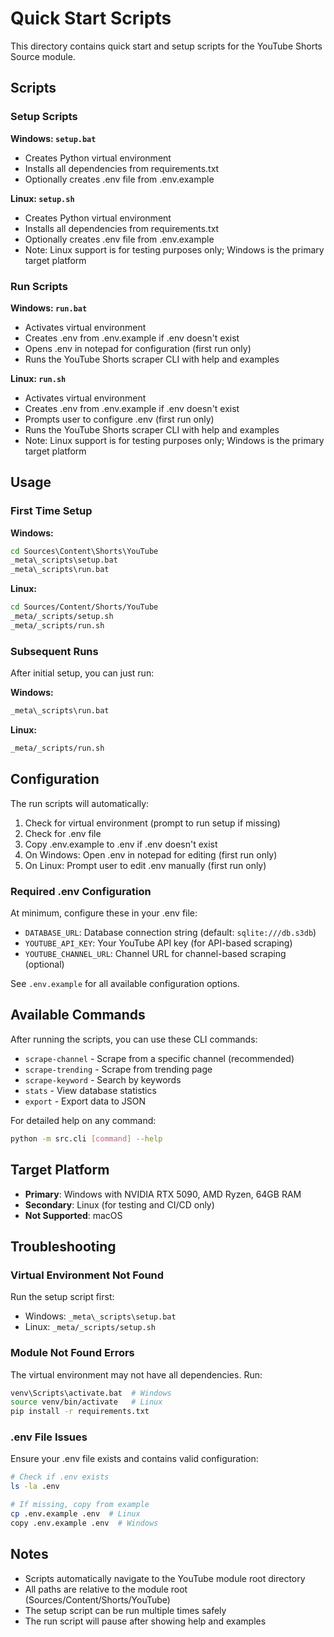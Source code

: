 # Quick Start Scripts

This directory contains quick start and setup scripts for the YouTube Shorts Source module.

## Scripts

### Setup Scripts

**Windows: `setup.bat`**
- Creates Python virtual environment
- Installs all dependencies from requirements.txt
- Optionally creates .env file from .env.example

**Linux: `setup.sh`**
- Creates Python virtual environment
- Installs all dependencies from requirements.txt
- Optionally creates .env file from .env.example
- Note: Linux support is for testing purposes only; Windows is the primary target platform

### Run Scripts

**Windows: `run.bat`**
- Activates virtual environment
- Creates .env from .env.example if .env doesn't exist
- Opens .env in notepad for configuration (first run only)
- Runs the YouTube Shorts scraper CLI with help and examples

**Linux: `run.sh`**
- Activates virtual environment
- Creates .env from .env.example if .env doesn't exist
- Prompts user to configure .env (first run only)
- Runs the YouTube Shorts scraper CLI with help and examples
- Note: Linux support is for testing purposes only; Windows is the primary target platform

## Usage

### First Time Setup

**Windows:**
```cmd
cd Sources\Content\Shorts\YouTube
_meta\_scripts\setup.bat
_meta\_scripts\run.bat
```

**Linux:**
```bash
cd Sources/Content/Shorts/YouTube
_meta/_scripts/setup.sh
_meta/_scripts/run.sh
```

### Subsequent Runs

After initial setup, you can just run:

**Windows:**
```cmd
_meta\_scripts\run.bat
```

**Linux:**
```bash
_meta/_scripts/run.sh
```

## Configuration

The run scripts will automatically:
1. Check for virtual environment (prompt to run setup if missing)
2. Check for .env file
3. Copy .env.example to .env if .env doesn't exist
4. On Windows: Open .env in notepad for editing (first run only)
5. On Linux: Prompt user to edit .env manually (first run only)

### Required .env Configuration

At minimum, configure these in your .env file:
- `DATABASE_URL`: Database connection string (default: `sqlite:///db.s3db`)
- `YOUTUBE_API_KEY`: Your YouTube API key (for API-based scraping)
- `YOUTUBE_CHANNEL_URL`: Channel URL for channel-based scraping (optional)

See `.env.example` for all available configuration options.

## Available Commands

After running the scripts, you can use these CLI commands:

- `scrape-channel` - Scrape from a specific channel (recommended)
- `scrape-trending` - Scrape from trending page
- `scrape-keyword` - Search by keywords
- `stats` - View database statistics
- `export` - Export data to JSON

For detailed help on any command:
```bash
python -m src.cli [command] --help
```

## Target Platform

- **Primary**: Windows with NVIDIA RTX 5090, AMD Ryzen, 64GB RAM
- **Secondary**: Linux (for testing and CI/CD only)
- **Not Supported**: macOS

## Troubleshooting

### Virtual Environment Not Found
Run the setup script first:
- Windows: `_meta\_scripts\setup.bat`
- Linux: `_meta/_scripts/setup.sh`

### Module Not Found Errors
The virtual environment may not have all dependencies. Run:
```bash
venv\Scripts\activate.bat  # Windows
source venv/bin/activate   # Linux
pip install -r requirements.txt
```

### .env File Issues
Ensure your .env file exists and contains valid configuration:
```bash
# Check if .env exists
ls -la .env

# If missing, copy from example
cp .env.example .env  # Linux
copy .env.example .env  # Windows
```

## Notes

- Scripts automatically navigate to the YouTube module root directory
- All paths are relative to the module root (Sources/Content/Shorts/YouTube)
- The setup script can be run multiple times safely
- The run script will pause after showing help and examples
